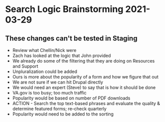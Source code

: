 # Search Logic Brainstorming 2021-03-29

## These changes can't be tested in Staging 
- Review what Chellin/Nick were
- Zach has looked at the logic that John provided
- We already do some of the filtering that they are doing on Resources and Support
- Unpluralization could be added
- Ours is more about the popularity of a form and how we figure that out
- We are not sure if we can hit Drupal directly
- We would need an expert (Steve) to say that is how it should be done
- VA.gov is too busy; too much traffic
- Popularity would be based on number of PDF downloads
- ACTION - Search the top text-based phrases and evaluate the quality & determine featured forms; re-check quarterly
- Popularity would need to be added to the sorting
